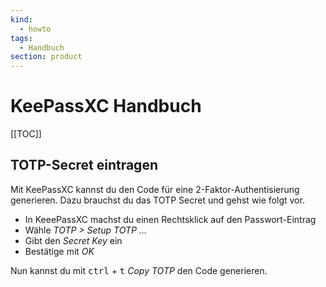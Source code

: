 ```yaml
---
kind:
  - howto
tags:
  - Handbuch
section: product
---
```


# KeePassXC Handbuch

[[TOC]]

## TOTP-Secret eintragen

Mit KeePassXC kannst du den Code für eine 2-Faktor-Authentisierung generieren. Dazu brauchst du das TOTP Secret und gehst wie folgt vor.

- In KeeePassXC machst du einen Rechtsklick auf den Passwort-Eintrag
- Wähle _TOTP > Setup TOTP ..._
- Gibt den _Secret Key_ ein
- Bestätige mit _OK_

Nun kannst du mit <kbd>ctrl</kbd> + <kbd>t</kbd> _Copy TOTP_ den Code generieren.
